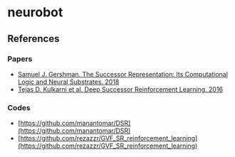 # neurobot

## References
### Papers
- [Samuel J. Gershman. The Successor Representation: Its Computational Logic and Neural Substrates. 2018](https://www.jneurosci.org/content/jneuro/38/33/7193.full.pdf)
- [Tejas D. Kulkarni et al. Deep Successor Reinforcement Learning. 2016](https://arxiv.org/pdf/1606.02396.pdf)
### Codes
- [https://github.com/manantomar/DSR](https://github.com/manantomar/DSR)
- [https://github.com/rezazzr/GVF_SR_reinforcement_learning](https://github.com/rezazzr/GVF_SR_reinforcement_learning)